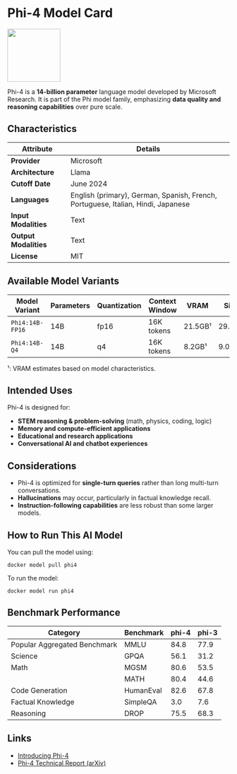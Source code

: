 # Phi-4 Model Card

<img src="https://github.com/jalonsogo/model-cards/blob/4c39899ef2d3eff3bfe28253b557283c8933c811/logos/microsoft.svg" width="120" />

Phi-4 is a **14-billion parameter** language model developed by Microsoft Research. It is part of the Phi model family, emphasizing **data quality and reasoning capabilities** over pure scale.

## Characteristics

| Attribute             | Details       |
|---------------------- |--------------|
| **Provider**          | Microsoft     |
| **Architecture**      | Llama|
| **Cutoff Date**       | June 2024 |
| **Languages**         | English (primary), German, Spanish, French, Portuguese, Italian, Hindi, Japanese |
| **Input Modalities**  | Text          |
| **Output Modalities** | Text          |
| **License**           | MIT           |

## Available Model Variants

| Model Variant     | Parameters | Quantization   | Context Window | VRAM     | Size   | Download |
|------------------ |----------- |--------------- |--------------- |--------- |------- |--------- |
| `Phi4:14B-FP16`   | 14B        | fp16           | 16K tokens     |  21.5GB¹ | 29.3GB | Link     |
| `Phi4:14B-Q4`     | 14B        | q4             | 16K tokens     |  8.2GB¹  | 9.05GB | Link     |
¹: VRAM estimates based on model characteristics.

## Intended Uses

Phi-4 is designed for:
- **STEM reasoning & problem-solving** (math, physics, coding, logic)
- **Memory and compute-efficient applications**
- **Educational and research applications**
- **Conversational AI and chatbot experiences**

## Considerations

- Phi-4 is optimized for **single-turn queries** rather than long multi-turn conversations.
- **Hallucinations** may occur, particularly in factual knowledge recall.
- **Instruction-following capabilities** are less robust than some larger models.

## How to Run This AI Model

You can pull the model using:
```
docker model pull phi4
```

To run the model:
```
docker model run phi4
```

## Benchmark Performance

| Category                     | Benchmark  | phi-4 | phi-3  |
|------------------------------|------------|-------|--------|
| Popular Aggregated Benchmark | MMLU       | 84.8  | 77.9   |
| Science                      | GPQA       | 56.1  | 31.2   |
| Math                         | MGSM       | 80.6  | 53.5   |
|                              | MATH       | 80.4  | 44.6   |
| Code Generation              | HumanEval  | 82.6  | 67.8   |
| Factual Knowledge            | SimpleQA   | 3.0   | 7.6    |
| Reasoning                    | DROP       | 75.5  | 68.3   |



## Links
- [Introducing Phi-4](https://techcommunity.microsoft.com/blog/aiplatformblog/introducing-phi-4-microsoft%E2%80%99s-newest-small-language-model-specializing-in-comple/4357090)
- [Phi-4 Technical Report (arXiv)](https://arxiv.org/abs/2412.08905)
